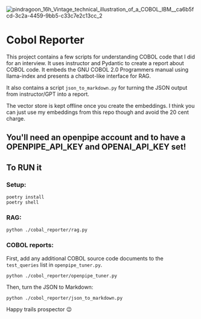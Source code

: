 ![pindragoon_16h_Vintage_technical_illustration_of_a_COBOL_IBM__ca6b5fcd-3c2a-4459-9bb5-c33c7e2c13cc_2](https://github.com/keppy/cobol-reporter/assets/1513098/21e8458a-0771-4042-99e4-f52e16e21f13)

# Cobol Reporter
This project contains a few scripts for understanding COBOL code that I did for an interview.
It uses instructor and Pydantic to create a report about COBOL code. It embeds the GNU COBOL 2.0 Programmers manual using
llama-index and presents a chatbot-like interface for RAG.

It also contains a script `json_to_markdown.py` for turning the JSON output from instructor/GPT into a report.


The vector store is kept offline once you create the embeddings. I think you can just use my embeddings from this repo though and avoid the 20 cent charge.

## You'll need an openpipe account and to have a OPENPIPE_API_KEY and OPENAI_API_KEY set!

## To RUN it
### Setup:
```
poetry install
poetry shell
```

### RAG:
```
python ./cobal_reporter/rag.py
```

### COBOL reports:
First, add any additional COBOL source code documents to the `test_queries` list in `openpipe_tuner.py`.
```
python ./cobol_reporter/openpipe_tuner.py
```

Then, turn the JSON to Markdown:
```
python ./cobol_reporter/json_to_markdown.py
```

Happy trails prospector :wink:
